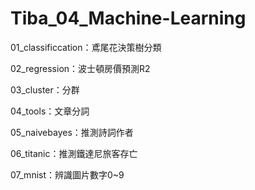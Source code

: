 # Tiba_04_Machine-Learning

01_classificcation：鳶尾花決策樹分類

02_regression：波士頓房價預測R2

03_cluster：分群

04_tools：文章分詞

05_naivebayes：推測詩詞作者

06_titanic：推測鐵達尼旅客存亡

07_mnist：辨識圖片數字0~9
